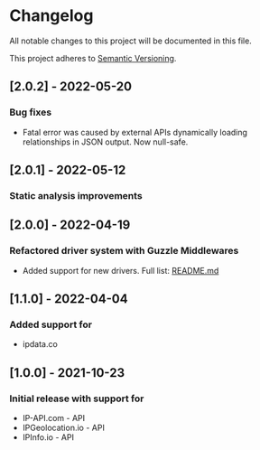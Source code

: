 # Changelog
All notable changes to this project will be documented in this file.

This project adheres to [Semantic Versioning](https://semver.org/spec/v2.0.0.html).

## [2.0.2] - 2022-05-20
### Bug fixes
- Fatal error was caused by external APIs dynamically loading relationships in JSON output. Now null-safe.

## [2.0.1] - 2022-05-12
### Static analysis improvements

## [2.0.0] - 2022-04-19
### Refactored driver system with Guzzle Middlewares 
- Added support for new drivers. Full list: [README.md](./README.md)

## [1.1.0] - 2022-04-04
### Added support for
- ipdata.co

## [1.0.0] - 2021-10-23
### Initial release with support for
- IP-API.com - API
- IPGeolocation.io - API
- IPInfo.io - API